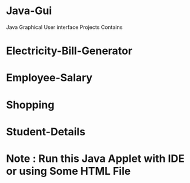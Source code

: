 # Java-Gui
Java Graphical User interface Projects Contains

# Electricity-Bill-Generator
# Employee-Salary
# Shopping
# Student-Details

# Note : Run this Java Applet with IDE or using Some HTML File 
